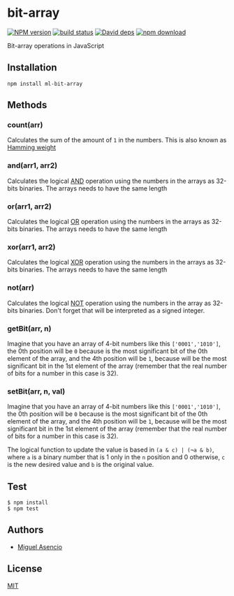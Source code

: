 # bit-array

  [![NPM version][npm-image]][npm-url]
  [![build status][travis-image]][travis-url]
  [![David deps][david-image]][david-url]
  [![npm download][download-image]][download-url]

Bit-array operations in JavaScript

## Installation

`npm install ml-bit-array`

## Methods

### count(arr)

Calculates the sum of the amount of `1` in the numbers. This is also known as [Hamming weight](https://en.wikipedia.org/wiki/Hamming_weight)

### and(arr1, arr2)

Calculates the logical [AND](https://en.wikipedia.org/wiki/Logical_conjunction) operation using the numbers in the arrays as 32-bits binaries. The arrays needs to have the same length

### or(arr1, arr2)

Calculates the logical [OR](https://en.wikipedia.org/wiki/Logical_disjunction) operation using the numbers in the arrays as 32-bits binaries. The arrays needs to have the same length

### xor(arr1, arr2)

Calculates the logical [XOR](https://en.wikipedia.org/wiki/Logical_biconditional) operation using the numbers in the arrays as 32-bits binaries. The arrays needs to have the same length

### not(arr)

Calculates the logical [NOT](https://en.wikipedia.org/wiki/Negation) operation using the numbers in the array as 32-bits binaries. Don't forget that will be interpreted as a signed integer.

### getBit(arr, n)

Imagine that you have an array of 4-bit numbers like this `['0001','1010']`, the 0th position will be `0` because is the most significant bit of the 0th element of the array, and the 4th position will be `1`, because will be the most significant bit in the 1st element of the array (remember that the real number of bits for a number in this case is 32).

### setBit(arr, n, val)

Imagine that you have an array of 4-bit numbers like this `['0001','1010']`, the 0th position will be `0` because is the most significant bit of the 0th element of the array, and the 4th position will be `1`, because will be the most significant bit in the 1st element of the array (remember that the real number of bits for a number in this case is 32).

The logical function to update the value is based in `(a & c) | (¬a & b)`, where `a` is a binary number that is 1 only in the `n` position and 0 otherwise, `c` is the new desired value and `b` is the original value.

## Test

```shell
$ npm install
$ npm test
```

## Authors

  - [Miguel Asencio](https://github.com/maasencioh)

## License

  [MIT](./LICENSE)

[npm-image]: https://img.shields.io/npm/v/ml-bit-array.svg?style=flat-square
[npm-url]: https://npmjs.org/package/ml-bit-array
[travis-image]: https://img.shields.io/travis/mljs/bit-array/master.svg?style=flat-square
[travis-url]: https://travis-ci.org/mljs/bit-array
[david-image]: https://img.shields.io/david/mljs/bit-array.svg?style=flat-square
[david-url]: https://david-dm.org/mljs/bit-array
[download-image]: https://img.shields.io/npm/dm/ml-bit-array.svg?style=flat-square
[download-url]: https://npmjs.org/package/ml-bit-array
